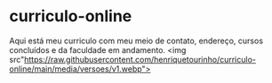 # curriculo-online
Aqui está meu curriculo com meu meio de contato, endereço, cursos concluídos e da faculdade em andamento.
<img src"https://raw.githubusercontent.com/henriquetourinho/curriculo-online/main/media/versoes/v1.webp">

